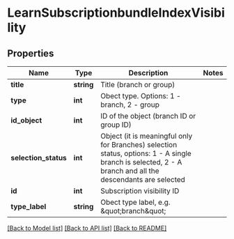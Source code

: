 # LearnSubscriptionbundleIndexVisibility

## Properties
Name | Type | Description | Notes
------------ | ------------- | ------------- | -------------
**title** | **string** | Title (branch or group) | 
**type** | **int** | Obect type. Options: 1 - branch, 2 - group | 
**id_object** | **int** | ID of the object (branch ID or group ID) | 
**selection_status** | **int** | Object (it is meaningful only for Branches) selection status, options: 1 - A single branch is selected, 2 - A branch and all the descendants are selected | 
**id** | **int** | Subscription visibility ID | 
**type_label** | **string** | Obect type label, e.g. &amp;quot;branch&amp;quot; | 

[[Back to Model list]](../README.md#documentation-for-models) [[Back to API list]](../README.md#documentation-for-api-endpoints) [[Back to README]](../README.md)


